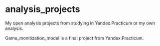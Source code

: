 # analysis_projects
 My open analysis projects from studying in Yandex.Practicum or my own analysis.

Game_monitization_model is a final project from Yandex.Practicum.
